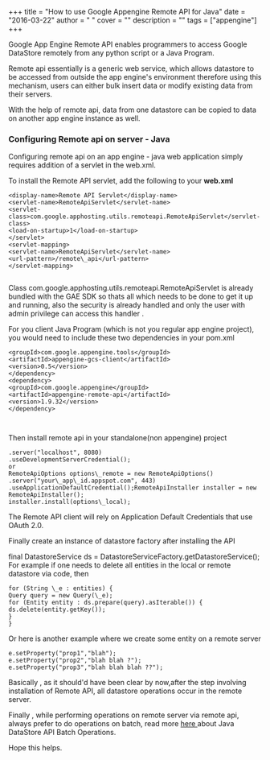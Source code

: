 
+++
title = "How to use Google Appengine Remote API for Java"
date = "2016-03-22"
author = " "
cover = ""
description = ""
tags = ["appengine"]
+++

 

 Google App Engine Remote API enables programmers to access Google DataStore remotely from any python script or a Java Program.

 Remote api essentially is a generic web service, which allows datastore to be accessed from outside the app engine's environment therefore using this mechanism, users can either bulk insert data or modify existing data from their servers.

 With the help of remote api, data from one datastore can be copied to data on another app engine instance as well.

 ### Configuring Remote api on server - Java

 Configuring remote api on an app engine - java web application simply requires addition of a servlet in the web.xml.

 To install the Remote API servlet, add the following to your **web.xml**

 ```<servlet>
<display-name>Remote API Servlet</display-name>
<servlet-name>RemoteApiServlet</servlet-name>
<servlet-class>com.google.apphosting.utils.remoteapi.RemoteApiServlet</servlet-class>
<load-on-startup>1</load-on-startup>
</servlet>
<servlet-mapping>
<servlet-name>RemoteApiServlet</servlet-name>
<url-pattern>/remote\_api</url-pattern>
</servlet-mapping>  


```
 Class com.google.apphosting.utils.remoteapi.RemoteApiServlet is already bundled with the GAE SDK so thats all which needs to be done to get it up and running, also the security is already handled and only the user with admin privilege can access this handler .

 For you client Java Program (which is not you regular app engine project), you would need to include these two dependencies in your pom.xml

 ```<dependency>
<groupId>com.google.appengine.tools</groupId>
<artifactId>appengine-gcs-client</artifactId>
<version>0.5</version>
</dependency>  
<dependency>  
<groupId>com.google.appengine</groupId>  
<artifactId>appengine-remote-api</artifactId>  
<version>1.9.32</version>  
</dependency>  
  


```
 Then install remote api in your standalone(non appengine) project

 ```RemoteApiOptions options\_local = new RemoteApiOptions()
.server("localhost", 8080)
.useDevelopmentServerCredential();
or  
RemoteApiOptions options\_remote = new RemoteApiOptions()  
.server("your\_app\_id.appspot.com", 443)  
.useApplicationDefaultCredential();RemoteApiInstaller installer = new RemoteApiInstaller();
installer.install(options\_local);

```
 The Remote API client will rely on Application Default Credentials that use OAuth 2.0.

 Finally create an instance of datastore factory after installing the API

final DatastoreService ds = DatastoreServiceFactory.getDatastoreService(); For example if one needs to delete all entities in the local or remote datastore via code, then

 ```String[] entities = "Entity1,Entity2,Entity".split(",");
for (String \_e : entities) {
Query query = new Query(\_e);
for (Entity entity : ds.prepare(query).asIterable()) {
ds.delete(entity.getKey());
}
}

```
 Or here is another example where we create some entity on a remote server

 ```Entity e = new Entity("SomeEntity");
e.setProperty("prop1","blah");
e.setProperty("prop2","blah blah ?");
e.setProperty("prop3","blah blah blah ??");

```
 Basically , as it should'd have been clear by now,after the step involving installation of Remote API, all datastore operations occur in the remote server.

 Finally , while performing operations on remote server via remote api, always prefer to do operations on batch, read more [here ](https://cloud.google.com/appengine/docs/java/datastore/entities#Java_Batch_operations) about Java DataStore API Batch Operations.

 Hope this helps.



